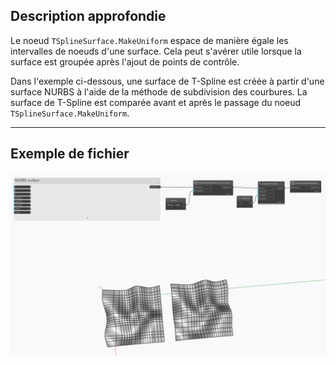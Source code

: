 ## Description approfondie
Le noeud `TSplineSurface.MakeUniform` espace de manière égale les intervalles de noeuds d'une surface. Cela peut s'avérer utile lorsque la surface est groupée après l'ajout de points de contrôle.

Dans l'exemple ci-dessous, une surface de T-Spline est créée à partir d'une surface NURBS à l'aide de la méthode de subdivision des courbures. La surface de T-Spline est comparée avant et après le passage du noeud `TSplineSurface.MakeUniform`.


___
## Exemple de fichier

![TSplineSurface.MakeUniform](./Autodesk.DesignScript.Geometry.TSpline.TSplineSurface.MakeUniform_img.jpg)
